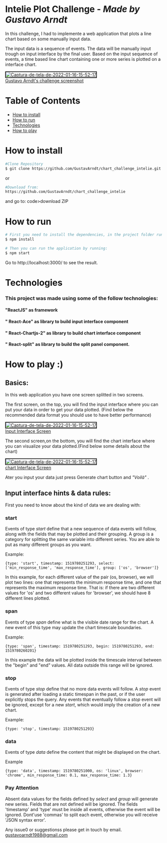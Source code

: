 

# Intelie Plot Challenge - _Made by_ _Gustavo Arndt_

In this challenge, I had to implemente a web application that plots a line chart based on some manually input data.

The input data is a sequence of events. The data will be manually input trough on input interface by the final user.
Based on the input sequence of events, a time based line chart containing one or more series is plotted on a interface chart.

                 
<a align='center' href="https://ibb.co/pdMYGQW"><img src="https://i.ibb.co/M7tFWf8/Captura-de-tela-de-2022-01-16-15-52-17.png" alt="Captura-de-tela-de-2022-01-16-15-52-17" border="2" /><br>Gustavo Arndt's challenge screenshot</a>


# Table of Contents

* [How to install](#How-to-install)   
* [How to run](#computer-technologies)
* [Technologies](#computer-technologies)
* [How to play](#How-to-play)



# How to install
   ```bash
#Clone Repository
$ git clone https://github.com/GustavArndt/chart_challenge_intelie.git
```
or
   ```bash
#Download from:
https://github.com/GustavArndt/chart_challenge_intelie
```
and go to: code>download ZIP



# How to run
```bash
# First you need to install the dependencies, in the project folder run:
$ npm install

# Then you can run the application by running:
$ npm start
```
Go to http://localhost:3000/ to see the result.

# Technologies
### This project was made using some of the follow technologies:
####  "ReactJS" as framework
#### " React-Ace" as library to build input interface component
#### " React-Chartjs-2" as library  to build chart interface component
#### " React-split" as library  to build the split panel component.

# How to play :)

## Basics:
In this web application you have one screen splitted in two screens. 

The first screen, on the top, you will find the input interface where you can put your data in order to get your data plotted. (Find below the recommended data format you  should use to have better performance)

<a align='center' href="https://ibb.co/pdMYGQW"><img src="https://i.ibb.co/M7tFWf8/Captura-de-tela-de-2022-01-16-15-52-17.png" alt="Captura-de-tela-de-2022-01-16-15-52-17" border="2" /><br>Input Interface Screen</a>

The second screen,on the bottom, you will find the chart interface where you can visualize your data plotted.(Find below some details about the chart)

<a align='center' href="https://ibb.co/pdMYGQW"><img src="https://i.ibb.co/M7tFWf8/Captura-de-tela-de-2022-01-16-15-52-17.png" alt="Captura-de-tela-de-2022-01-16-15-52-17" border="2" /><br>chart Interface Screen</a>

Ater you input your data just press Generate chart button and  _"Voilà"_ .

## Input interface hints & data rules:
First you need to know about the kind of data we are dealing with:

### start
Events of type *start* define that a new sequence of data events will follow, along with the fields that may be plotted and their grouping. A group is a category for splitting the same variable into different series.
You are able to put as many different groups as you want.

Example:
```
{type: 'start', timestamp: 1519780251293, select: ['min_response_time', 'max_response_time'], group: ['os', 'browser']}
```
In this example, for each different value of the pair (os, browser), we will plot two lines: one that represents the minimum response time, and one that represents the maximum response time. That is: if there are two different values for 'os' and two different values for 'browser', we should have 8 different lines plotted.

### span
Events of type *span* define what is the visible date range for the chart. A new event of this type may update the chart timescale boundaries.

Example:
```
{type: 'span', timestamp: 1519780251293, begin: 1519780251293, end: 1519780260201}
```
In this example the data will be plotted inside the timescale interval between the "begin" and "end" values. All data outside this range will be ignored.

### stop
Events of type *stop* define that no more data events will follow.
A *stop* event is generated after loading a static timespan in the past, or if the user explicitly stops the query. Any events that eventually follow a *stop* event will be ignored, except for a new *start*, which would imply the creation of a new chart.

Example:
```
{type: 'stop', timestamp: 1519780251293}
```

### data
Events of type *data* define the content that might be displayed on the chart.

Example
```
{type: 'data', timestamp: 1519780251000, os: 'linux', browser: 'chrome', min_response_time: 0.1, max_response_time: 1.3}
```
### Pay Attention
 Absent data values for the fields defined by *select* and *group* will generate new series. 
 Fields that are not defined will be ignored.
The fields 'timestamp' and 'type' must be inside all events, otherwise the event will be ignored.
Dont'use 'commas' to split each event, otherwise you will receive 'JSON syntax error'. 



Any issue0 or suggestionss please get in touch by email.
gustavoarndt1988@gmail.com

